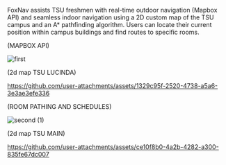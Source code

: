 FoxNav assists TSU freshmen with real-time outdoor navigation
(Mapbox API) and seamless indoor navigation using a 2D custom
map of the TSU campus and an A* pathfinding algorithm. Users can
locate their current position within campus buildings and find routes
to specific rooms.

(MAPBOX API)




![first](https://github.com/user-attachments/assets/4a0e572a-27e6-4af5-8023-78048e1b1706)



(2d map TSU LUCINDA)


https://github.com/user-attachments/assets/1329c95f-2520-4738-a5a6-3e3ae3efe336



(ROOM PATHING AND SCHEDULES)


![second (1)](https://github.com/user-attachments/assets/8fe6755f-1695-4ae0-9204-cb4386f959de)



(2d map TSU MAIN)



https://github.com/user-attachments/assets/ce10f8b0-4a2b-4282-a300-835fe67dc007





